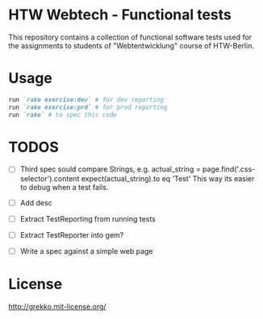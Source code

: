 # HTW Webtech - Functional tests

This repository contains a collection of functional software tests used for the assignments
to students of "Webtentwicklung" course of HTW-Berlin.


# Usage

~~~ ruby
run `rake exercise:dev` # for dev reporting
run `rake exercise:prd` # for prod reporting
run `rake` # to spec this code
~~~


# TODOS

- [ ] Third spec sould compare Strings, e.g.
  actual_string = page.find('.css-selector').content
  expect(actual_string).to eq 'Test'
  This way its easier to debug when a test fails.

- [ ] Add desc
- [ ] Extract TestReporting from running tests
- [ ] Extract TestReporter into gem?
- [ ] Write a spec against a simple web page


# License

http://grekko.mit-license.org/
